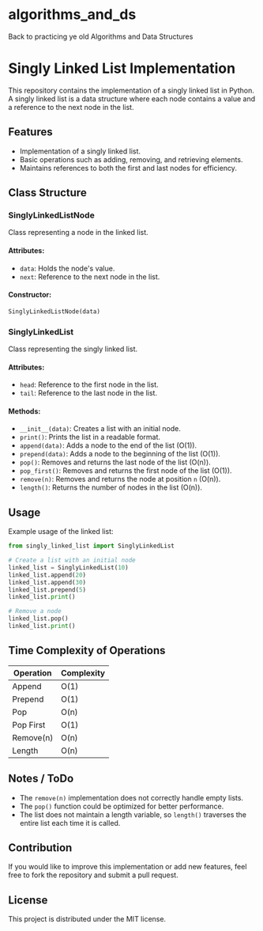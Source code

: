 # algorithms_and_ds
Back to practicing ye old Algorithms and Data Structures


# Singly Linked List Implementation

This repository contains the implementation of a singly linked list in Python. 
A singly linked list is a data structure where each node contains a value and a reference to the next node in the list.

## Features

- Implementation of a singly linked list.
- Basic operations such as adding, removing, and retrieving elements.
- Maintains references to both the first and last nodes for efficiency.

## Class Structure

### SinglyLinkedListNode

Class representing a node in the linked list.

#### Attributes:
- `data`: Holds the node's value.
- `next`: Reference to the next node in the list.

#### Constructor:
```python
SinglyLinkedListNode(data)
```

### SinglyLinkedList

Class representing the singly linked list.

#### Attributes:
- `head`: Reference to the first node in the list.
- `tail`: Reference to the last node in the list.

#### Methods:

- `__init__(data)`: Creates a list with an initial node.
- `print()`: Prints the list in a readable format.
- `append(data)`: Adds a node to the end of the list (O(1)).
- `prepend(data)`: Adds a node to the beginning of the list (O(1)).
- `pop()`: Removes and returns the last node of the list (O(n)).
- `pop_first()`: Removes and returns the first node of the list (O(1)).
- `remove(n)`: Removes and returns the node at position `n` (O(n)).
- `length()`: Returns the number of nodes in the list (O(n)).

## Usage

Example usage of the linked list:

```python
from singly_linked_list import SinglyLinkedList

# Create a list with an initial node
linked_list = SinglyLinkedList(10)
linked_list.append(20)
linked_list.append(30)
linked_list.prepend(5)
linked_list.print()

# Remove a node
linked_list.pop()
linked_list.print()
```

## Time Complexity of Operations

| Operation    | Complexity |
|-------------|------------|
| Append      | O(1)       |
| Prepend     | O(1)       |
| Pop         | O(n)       |
| Pop First   | O(1)       |
| Remove(n)   | O(n)       |
| Length      | O(n)       |

## Notes / ToDo

- The `remove(n)` implementation does not correctly handle empty lists.
- The `pop()` function could be optimized for better performance.
- The list does not maintain a length variable, so `length()` traverses the entire list each time it is called.

## Contribution

If you would like to improve this implementation or add new features, feel free to fork the repository and submit a pull request.

## License

This project is distributed under the MIT license.

